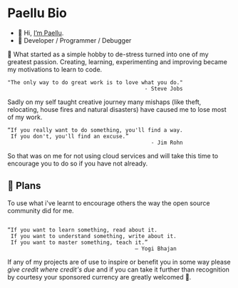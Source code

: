 # Paellu Bio

- 👋 Hi, [I’m Paellu](elwinplum@gmail.com).
- 💼 Developer / Programmer / Debugger

💬 What started as a simple hobby to de-stress turned into one of my greatest passion.
Creating, learning, experimenting and improving became my motivations to learn to code.

```
"The only way to do great work is to love what you do."
                                           - Steve Jobs
```

Sadly on my self taught creative journey many mishaps (like theft, relocating, house fires and natural disasters) have caused me to lose most of my work.

```
“If you really want to do something, you'll find a way. 
 If you don't, you'll find an excuse.”
                                             - Jim Rohn
```
So  that was on me for not using cloud services and will take this time to encourage you to do so if you have not already.

## 🎨 Plans

To use what i've learnt to encourage others the way the open source community did for me.

```

“If you want to learn something, read about it. 
 If you want to understand something, write about it. 
 If you want to master something, teach it.”
                                        ― Yogi Bhajan
```

If any of my projects are of use to inspire or benefit you in some way please *give credit where credit's due* and if you can take it further than recognition by courtesy your sponsored currency are greatly welcomed 🙏.

<!---
Paellu/Wakatta ✨ special ✨  `README.md` GitHub profile.
--->
